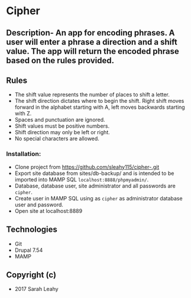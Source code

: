 # Cipher

## Description- An app for encoding phrases. A user will enter a phrase a direction and a shift value. The app will return the encoded phrase based on the rules provided.

## Rules
* The shift value represents the number of places to shift a letter.
* The shift direction dictates where to begin the shift. Right shift moves forward in the alphabet starting with A, left moves backwards starting with Z.
* Spaces and punctuation are ignored.
* Shift values must be positive numbers.
* Shift direction may only be left or right.
* No special characters are allowed.

### Installation:
  * Clone project from https://github.com/sleahy115/cipher-.git
  * Export site database from sites/db-backup/ and is intended to be imported into MAMP SQL `localhost:8888/phpmyadmin/`.
  * Database, database user, site administrator and all passwords are `cipher`.
  * Create user in MAMP SQL using  as `cipher` as administrator database user and password.
  * Open site at localhost:8889

## Technologies
  * Git
  * Drupal 7.54
  * MAMP


## Copyright (c)
* 2017 Sarah Leahy
